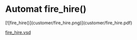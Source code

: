 # Automat fire_hire()


<div class=automatpng markdown="1">
[![fire_hire()](customer/fire_hire.png)](customer/fire_hire.pdf)
</div>

[fire_hire.vsd](customer/fire_hire.vsd)



